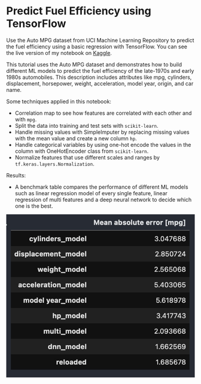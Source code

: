 # Predict Fuel Efficiency using TensorFlow
Use the Auto MPG dataset from UCI Machine Learning Repository to predict the fuel efficiency using a basic regression with TensorFlow.
You can see the live version of my notebook on [Kaggle](https://www.kaggle.com/theblackwood/predict-fuel-efficiency-using-tensorflow/notebook).

This tutorial uses the Auto MPG dataset and demonstrates how to build different ML models to predict the fuel efficiency of the late-1970s and early 1980s automobiles. This description includes attributes like mpg, cylinders, displacement, horsepower, weight, acceleration, model year, origin, and car name.

Some techniques applied in this notebook:
- Correlation map to see how features are correlated with each other and with ```mpg```.
- Split the data into training and test sets with ```scikit-learn```.
- Handle missing values with SimpleImputer by replacing missing values with the mean value and create a new column ```hp```.
- Handle categorical variables by using one-hot encode the values in the column with OneHotEncoder class from ```scikit-learn```. 
- Normalize features that use different scales and ranges by ```tf.keras.layers.Normalization```.

Results:
- A benchmark table compares the performance of different ML models such as linear regression model of every single feature, linear regression of multi features and a deep neural network to decide which one is the best.

![Benchmark Table](https://raw.githubusercontent.com/harveyvn/Predict-Fuel-Efficiency-using-TensorFlow/main/benchmark.jpg)
